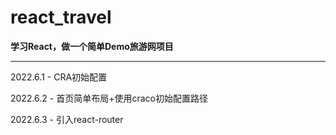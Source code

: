 # react_travel
**学习React，做一个简单Demo旅游网项目**

---


2022.6.1 - CRA初始配置


2022.6.2 - 首页简单布局+使用craco初始配置路径


2022.6.3 - 引入react-router
